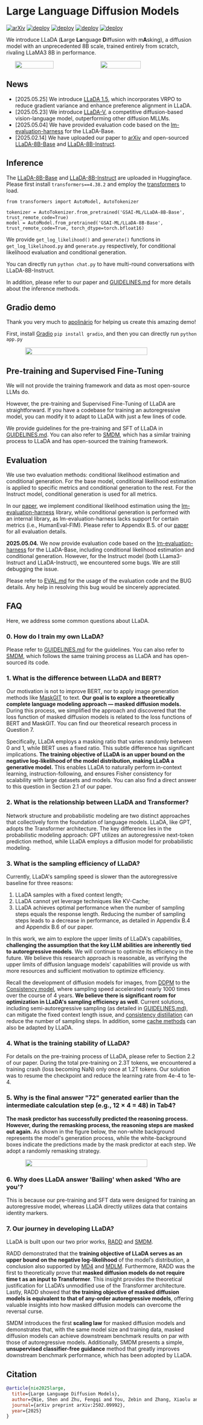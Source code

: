 # Large Language Diffusion Models
[![arXiv](https://img.shields.io/badge/arXiv-2502.09992-red.svg)](https://arxiv.org/abs/2502.09992)
[![deploy](https://img.shields.io/badge/Hugging%20Face%20-LLaDA_Base%20-FFEB3B)](https://huggingface.co/GSAI-ML/LLaDA-8B-Base)
[![deploy](https://img.shields.io/badge/Hugging%20Face%20-LLaDA_Instruct%20-FFEB3B)](https://huggingface.co/GSAI-ML/LLaDA-8B-Instruct)
[![deploy](https://img.shields.io/badge/🤗%20Hugging%20Face%20-Spaces%20demo%20-blue)](https://huggingface.co/spaces/multimodalart/LLaDA)
[![deploy](https://img.shields.io/badge/Zhihu-知乎-blue)](https://zhuanlan.zhihu.com/p/24214732238)

We introduce LLaDA (<b>L</b>arge <b>La</b>nguage <b>D</b>iffusion with m<b>A</b>sking), a diffusion model with an unprecedented 8B scale, trained entirely from scratch, 
rivaling LLaMA3 8B in performance.

<div style="display: flex; justify-content: center; flex-wrap: wrap;">
    <img src="./imgs/LLaDA_vs_LLaMA.svg" style="width: 45%" />
    <img src="./imgs/LLaDA_vs_LLaMA_chat.svg" style="width: 46%" />
</div>

## News
- [2025.05.25] We introduce [LLaDA 1.5](https://ml-gsai.github.io/LLaDA-1.5-Demo/), which incorporates VRPO to reduce gradient variance and enhance preference alignment in LLaDA.
- [2025.05.23] We introduce [LLaDA-V](https://ml-gsai.github.io/LLaDA-V-demo/), a competitive diffusion-based vision-language model, outperforming other diffusion MLLMs.
- [2025.05.04] We have provided evaluation code based on the [lm-evaluation-harness](https://github.com/EleutherAI/lm-evaluation-harness) for the LLaDA-Base.
- [2025.02.14] We have uploaded our paper to [arXiv](https://arxiv.org/abs/2502.09992) and open-sourced [LLaDA-8B-Base](https://huggingface.co/GSAI-ML/LLaDA-8B-Base) and [LLaDA-8B-Instruct](https://huggingface.co/GSAI-ML/LLaDA-8B-Instruct).


## Inference
The [LLaDA-8B-Base](https://huggingface.co/GSAI-ML/LLaDA-8B-Base) and [LLaDA-8B-Instruct](https://huggingface.co/GSAI-ML/LLaDA-8B-Instruct) are uploaded
in Huggingface. Please first install `transformers==4.38.2` and employ the [transformers](https://huggingface.co/docs/transformers/index) to load.

```angular2html
from transformers import AutoModel, AutoTokenizer

tokenizer = AutoTokenizer.from_pretrained('GSAI-ML/LLaDA-8B-Base', trust_remote_code=True)
model = AutoModel.from_pretrained('GSAI-ML/LLaDA-8B-Base', trust_remote_code=True, torch_dtype=torch.bfloat16)
```

We provide `get_log_likelihood()` and `generate()` functions in `get_log_likelihood.py` 
and `generate.py` respectively, for conditional likelihood evaluation and conditional generation.

You can directly run `python chat.py` to have multi-round conversations with LLaDA-8B-Instruct.

In addition, please refer to our paper and [GUIDELINES.md](GUIDELINES.md) for more details about the inference methods.

## Gradio demo 
Thank you very much to [apolinário](https://github.com/apolinario) for helping us create this amazing demo!

First, install [Gradio](https://www.gradio.app) `pip install gradio`, and then you can directly run `python app.py`

<div style="display: flex; justify-content: center; flex-wrap: wrap;">
    <img src="./imgs/example_gradio.gif" style="width: 80%" />
</div>

## Pre-training and Supervised Fine-Tuning

We will not provide the training framework and data as most open-source LLMs do.

However, the pre-training and Supervised Fine-Tuning of LLaDA are straightforward. If 
you have a codebase for training an autoregressive model, you can modify it to 
adapt to LLaDA with just a few lines of code.

We provide guidelines for the pre-training and SFT of LLaDA in [GUIDELINES.md](GUIDELINES.md). 
You can also refer to [SMDM](https://github.com/ML-GSAI/SMDM), which has a similar training process to LLaDA 
and has open-sourced the training framework.

## Evaluation

We use two evaluation methods: conditional likelihood estimation and conditional generation. For the base model, conditional likelihood estimation is applied to specific metrics and conditional generation to the rest. For the Instruct model, conditional generation is used for all metrics.

In our [paper](https://arxiv.org/abs/2502.09992), we implement conditional likelihood estimation using the [lm-evaluation-harness](https://github.com/EleutherAI/lm-evaluation-harness) library, while conditional generation is performed with an internal library, as lm-evaluation-harness lacks support for certain metrics (i.e., HumanEval-FIM). Please refer to Appendix B.5. of our [paper](https://arxiv.org/abs/2502.09992) for all evaluation details.

**2025.05.04.** We now provide evaluation code based on the [lm-evaluation-harness](https://github.com/EleutherAI/lm-evaluation-harness) for the LLaDA-Base, including conditional likelihood estimation and conditional generation. However, for the Instruct model (both LLama3-Instruct and LLaDA-Instruct), we encountered some bugs. We are still debugging the issue. 

Please refer to [EVAL.md](EVAL.md) for the usage of the evaluation code and the BUG details. Any help in resolving this bug would be sincerely appreciated.

## FAQ
Here, we address some common questions about LLaDA.

### 0. How do I train my own LLaDA?
Please refer to [GUIDELINES.md](GUIDELINES.md) for the guidelines. 
You can also refer to [SMDM](https://github.com/ML-GSAI/SMDM), which follows the same training 
process as LLaDA and has open-sourced its code.


### 1. What is the difference between LLaDA and BERT?

Our motivation is not to improve BERT, nor to apply image generation methods like [MaskGIT](https://arxiv.org/abs/2202.04200) 
to text. **Our goal is to explore a theoretically complete language modeling approach — masked diffusion models.** 
During this process, we simplified the approach and discovered that the loss function of masked diffusion models 
is related to the loss functions of BERT and MaskGIT. You can find our theoretical research process in Question 7.

Specifically, LLaDA employs a masking ratio that varies randomly between 0 and 1, while BERT uses 
a fixed ratio. This subtle difference has significant implications. **The training
objective of LLaDA is an upper bound on the negative log-likelihood of the model 
distribution, making LLaDA a generative model.** This enables LLaDA to naturally 
perform in-context learning, instruction-following, and ensures Fisher consistency 
for scalability with large datasets and models. You can also find a direct answer 
to this question in Section 2.1 of our paper.


### 2. What is the relationship between LLaDA and Transformer?
Network structure and probabilistic modeling are two distinct approaches that collectively form the 
foundation of language models. LLaDA, like GPT, adopts the 
Transformer architecture. The key difference lies in the probabilistic modeling approach: GPT 
utilizes an autoregressive next-token prediction method, 
while LLaDA employs a diffusion model for probabilistic modeling.


### 3. What is the sampling efficiency of LLaDA?
Currently, LLaDA's sampling speed is slower than the autoregressive baseline for three reasons: 
1. LLaDA samples with a fixed context length;
2. LLaDA cannot yet leverage techniques like KV-Cache;
3. LLaDA achieves optimal performance when the number of sampling steps equals the response length.
Reducing the number of sampling steps leads to a decrease in performance, as detailed in Appendix B.4 
and Appendix B.6 of our paper.

In this work, we aim to explore the upper limits of LLaDA's capabilities, **challenging the assumption 
that the key LLM abilities are inherently tied to autoregressive models**. We will continue 
to optimize its efficiency in the future. We believe this research approach is reasonable, 
as verifying the upper limits of diffusion language models' capabilities will provide us with
more resources and sufficient motivation to optimize efficiency.

Recall the development of diffusion models for images, from [DDPM](https://arxiv.org/abs/2006.11239) 
to the [Consistency model](https://arxiv.org/pdf/2410.11081), where sampling speed accelerated nearly 
1000 times over the course of 4 years. **We believe there is significant room for optimization in LLaDA's 
sampling efficiency as well**. Current solutions, including semi-autoregressive sampling (as 
detailed in [GUIDELINES.md](GUIDELINES.md)), can mitigate the fixed context length issue, and 
[consistency distillation](https://arxiv.org/pdf/2502.05415) can reduce the number of sampling steps. In
addition, some [cache methods](https://github.com/maomaocun/dLLM-cache) can also be adapted by LLaDA.


### 4. What is the training stability of LLaDA?
For details on the pre-training process of LLaDA, please refer to Section 2.2 of our paper. 
During the total pre-training on 2.3T tokens, we encountered a training crash (loss becoming NaN) 
only once at 1.2T tokens. Our solution was to resume the checkpoint and reduce 
the learning rate from 4e-4 to 1e-4.


### 5. Why is the final answer "72" generated earlier than the intermediate calculation step (e.g., 12 × 4 = 48) in Tab4?

**The mask predictor has successfully predicted the reasoning process. However, during the 
remasking process, the reasoning steps are masked out again.** As shown in the figure 
below, the non-white background represents the model's generation process, while the 
white-background boxes indicate the predictions made by the mask predictor at each step. 
We adopt a randomly remasking strategy.

<div style="display: flex; justify-content: center; flex-wrap: wrap;">
    <img src="./imgs/diff_remask.gif" style="width: 80%" />
</div>

### 6. Why does LLaDA answer 'Bailing' when asked 'Who are you'?
This is because our pre-training and SFT data were designed for training an autoregressive model, 
whereas LLaDA directly utilizes data that contains identity markers.


### 7. Our journey in developing LLaDA?
LLaDA is built upon our two prior works, [RADD](https://arxiv.org/abs/2406.03736) and 
[SMDM](https://arxiv.org/abs/2410.18514). 

RADD demonstrated that the **training objective of LLaDA serves as an upper bound on the negative 
log-likelihood** of the model’s distribution, a conclusion also supported by [MD4](https://arxiv.org/abs/2406.04329) 
and [MDLM](https://arxiv.org/abs/2406.07524). 
Furthermore, RADD was the first to theoretically prove that **masked diffusion models do not require time t 
as an input to Transformer**. This insight provides the theoretical 
justification for LLaDA’s unmodified use of the Transformer architecture. Lastly, 
RADD showed that **the training objective of masked diffusion models is equivalent to that of 
any-order autoregressive models**, offering valuable insights into how masked diffusion models can 
overcome the reversal curse.

SMDM introduces the first **scaling law** for masked diffusion models and demonstrates that, with the 
same model size and training data, masked diffusion models can achieve downstream benchmark results 
on par with those of autoregressive models. Additionally, SMDM presents a simple, **unsupervised 
classifier-free guidance** method that greatly improves downstream benchmark performance, which has 
been adopted by LLaDA.


## Citation

```bibtex
@article{nie2025large,
  title={Large Language Diffusion Models},
  author={Nie, Shen and Zhu, Fengqi and You, Zebin and Zhang, Xiaolu and Ou, Jingyang and Hu, Jun and Zhou, Jun and Lin, Yankai and Wen, Ji-Rong and Li, Chongxuan},
  journal={arXiv preprint arXiv:2502.09992},
  year={2025}
}
```

